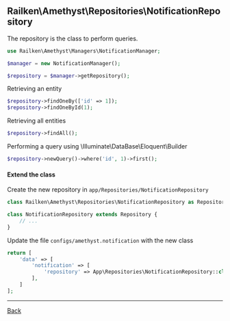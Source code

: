 ## Railken\Amethyst\Repositories\NotificationRepository

The repository is the class to perform queries.

```php
use Railken\Amethyst\Managers\NotificationManager;

$manager = new NotificationManager();

$repository = $manager->getRepository();

```

Retrieving an entity

```php
$repository->findOneBy(['id' => 1]);
$repository->findOneById(1);

```

Retrieving all entities

```php
$repository->findAll();
```

Performing a query using \Illuminate\DataBase\Eloquent\Builder

```php
$repository->newQuery()->where('id', 1)->first();

```

#### Extend the class

Create the new repository in `app/Repositories/NotificationRepository`
```php
class Railken\Amethyst\Repositories\NotificationRepository as Repository;

class NotificationRepository extends Repository {
	// ...
}
```
Update the file `configs/amethyst.notification` with the new class
```php
return [
    'data' => [
        'notification' => [
            'repository' => App\Repositories\NotificationRepository::class,
        ],
    ]
];
```

---
[Back](index.md)